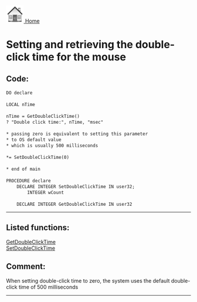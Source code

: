 [<img src="../images/home.png"> Home ](https://github.com/VFPX/Win32API)  

# Setting and retrieving the double-click time for the mouse

## Code:
```foxpro  
DO declare

LOCAL nTime

nTime = GetDoubleClickTime()
? "Double click time:", nTime, "msec"

* passing zero is equivalent to setting this parameter
* to OS default value
* which is usually 500 milliseconds

*= SetDoubleClickTime(0)

* end of main

PROCEDURE declare
	DECLARE INTEGER SetDoubleClickTime IN user32;
		INTEGER wCount

	DECLARE INTEGER GetDoubleClickTime IN user32  
```  
***  


## Listed functions:
[GetDoubleClickTime](../libraries/user32/GetDoubleClickTime.md)  
[SetDoubleClickTime](../libraries/user32/SetDoubleClickTime.md)  

## Comment:
When setting double-click time to zero, the system uses the default double-click time of 500 milliseconds  
  
***  

